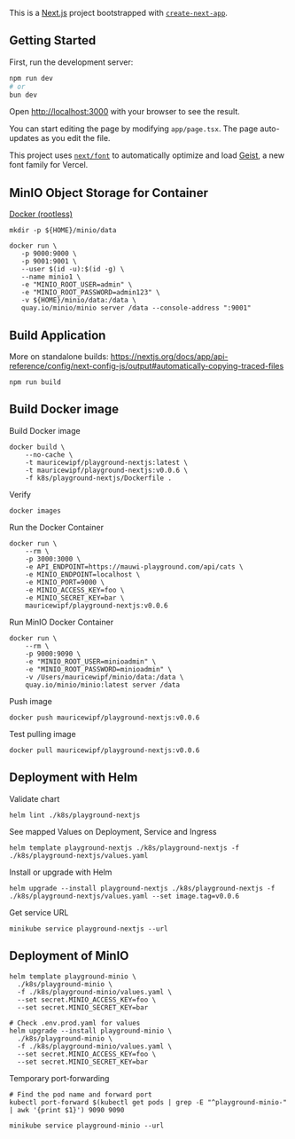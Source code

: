 This is a [Next.js](https://nextjs.org) project bootstrapped with [`create-next-app`](https://nextjs.org/docs/app/api-reference/cli/create-next-app).

## Getting Started

First, run the development server:

```bash
npm run dev
# or
bun dev
```

Open [http://localhost:3000](http://localhost:3000) with your browser to see the result.

You can start editing the page by modifying `app/page.tsx`. The page auto-updates as you edit the file.

This project uses [`next/font`](https://nextjs.org/docs/app/building-your-application/optimizing/fonts) to automatically optimize and load [Geist](https://vercel.com/font), a new font family for Vercel.

## MinIO Object Storage for Container

[Docker (rootless)](https://min.io/docs/minio/container/index.html)

```shell
mkdir -p ${HOME}/minio/data

docker run \
   -p 9000:9000 \
   -p 9001:9001 \
   --user $(id -u):$(id -g) \
   --name minio1 \
   -e "MINIO_ROOT_USER=admin" \
   -e "MINIO_ROOT_PASSWORD=admin123" \
   -v ${HOME}/minio/data:/data \
   quay.io/minio/minio server /data --console-address ":9001"
```

## Build Application

More on standalone builds: https://nextjs.org/docs/app/api-reference/config/next-config-js/output#automatically-copying-traced-files

```shell
npm run build
```

## Build Docker image

Build Docker image

```shell
docker build \
    --no-cache \
    -t mauricewipf/playground-nextjs:latest \
    -t mauricewipf/playground-nextjs:v0.0.6 \
    -f k8s/playground-nextjs/Dockerfile .
```

Verify

```shell
docker images
```

Run the Docker Container

```shell
docker run \
    --rm \
    -p 3000:3000 \
    -e API_ENDPOINT=https://mauwi-playground.com/api/cats \
    -e MINIO_ENDPOINT=localhost \
    -e MINIO_PORT=9000 \
    -e MINIO_ACCESS_KEY=foo \
    -e MINIO_SECRET_KEY=bar \
    mauricewipf/playground-nextjs:v0.0.6
```

Run MinIO Docker Container

```shell
docker run \
    --rm \
    -p 9000:9090 \
    -e "MINIO_ROOT_USER=minioadmin" \
    -e "MINIO_ROOT_PASSWORD=minioadmin" \
    -v /Users/mauricewipf/minio/data:/data \
    quay.io/minio/minio:latest server /data
```

Push image

```shell
docker push mauricewipf/playground-nextjs:v0.0.6
```

Test pulling image

```shell
docker pull mauricewipf/playground-nextjs:v0.0.6
```

## Deployment with Helm

Validate chart

```shell
helm lint ./k8s/playground-nextjs
```

See mapped Values on Deployment, Service and Ingress

```shell
helm template playground-nextjs ./k8s/playground-nextjs -f ./k8s/playground-nextjs/values.yaml
```

Install or upgrade with Helm

```shell
helm upgrade --install playground-nextjs ./k8s/playground-nextjs -f ./k8s/playground-nextjs/values.yaml --set image.tag=v0.0.6
```

Get service URL

```shell
minikube service playground-nextjs --url
```

## Deployment of MinIO

```shell
helm template playground-minio \
  ./k8s/playground-minio \
  -f ./k8s/playground-minio/values.yaml \
  --set secret.MINIO_ACCESS_KEY=foo \
  --set secret.MINIO_SECRET_KEY=bar
```

```shell
# Check .env.prod.yaml for values
helm upgrade --install playground-minio \
  ./k8s/playground-minio \
  -f ./k8s/playground-minio/values.yaml \
  --set secret.MINIO_ACCESS_KEY=foo \
  --set secret.MINIO_SECRET_KEY=bar
```

Temporary port-forwarding

```shell
# Find the pod name and forward port
kubectl port-forward $(kubectl get pods | grep -E "^playground-minio-" | awk '{print $1}') 9090 9090
```

```shell
minikube service playground-minio --url
```
